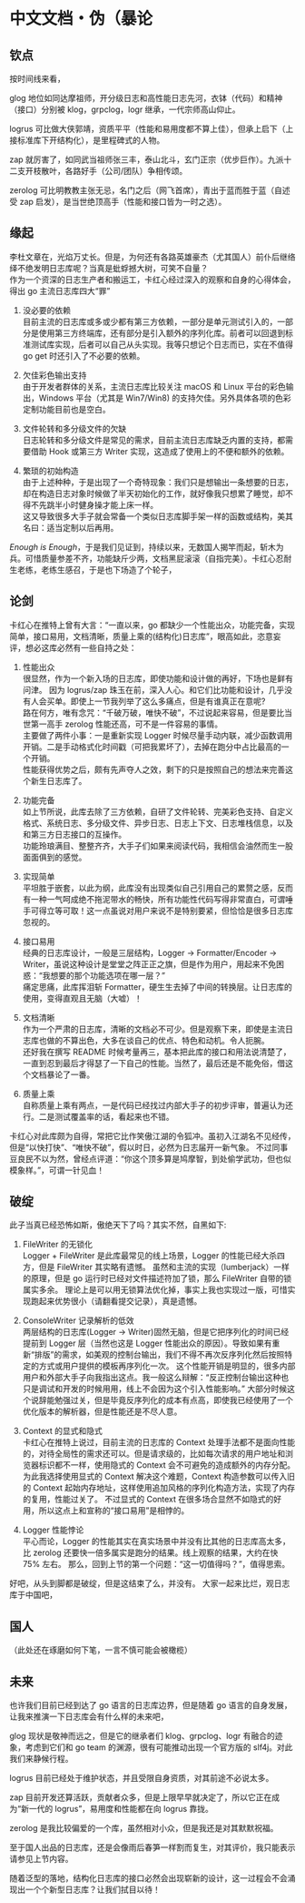 # 中文文档・伪（暴论

## 钦点

按时间线来看，

glog 地位如同达摩祖师，开分级日志和高性能日志先河，衣钵（代码）和精神（接口）分别被 klog，grpclog，logr 继承，一代宗师高山仰止。

logrus 可比做大侠郭靖，资质平平（性能和易用度都不算上佳），但承上启下（上接标准库下开结构化），是里程碑式的人物。

zap 就厉害了，如同武当祖师张三丰，泰山北斗，玄门正宗（优步巨作）。九派十二支开枝散叶，各路好手（公司/团队）争相传颂。

zerolog 可比明教教主张无忌，名门之后（网飞首席），青出于蓝而胜于蓝（自述受 zap 启发），是当世绝顶高手（性能和接口皆为一时之选）。

## 缘起

李杜文章在，光焰万丈长。但是，为何还有各路英雄豪杰（尤其国人）前仆后继络绎不绝发明日志库呢？当真是蚍蜉撼大树，可笑不自量？  
作为一个资深的日志生产者和搬运工，卡红心经过深入的观察和自身的心得体会，得出 go 主流日志库四大“罪”
  1. 没必要的依赖  
     目前主流的日志库或多或少都有第三方依赖，一部分是单元测试引入的，一部分是使用第三方终端库，还有部分是引入额外的序列化库。前者可以回退到标准测试库实现，后者可以自己从头实现。我等只想记个日志而已，实在不值得 go get 时还引入了不必要的依赖。
  
  1. 欠佳彩色输出支持  
     由于开发者群体的关系，主流日志库比较关注 macOS 和 Linux 平台的彩色输出，Windows 平台（尤其是 Win7/Win8) 的支持欠佳。另外具体各项的色彩定制功能目前也是空白。
  
  1. 文件轮转和多分级文件的欠缺  
     日志轮转和多分级文件是常见的需求，目前主流日志库缺乏内置的支持，都需要借助 Hook 或第三方 Writer 实现，这造成了使用上的不便和额外的依赖。
  
  1. 繁琐的初始构造  
     由于上述种种，于是出现了一个奇特现象：我们只是想输出一条想要的日志，却在构造日志对象时候做了半天初始化的工作，就好像我只想累了睡觉，却不得不先跳半小时健身操才能上床一样。  
     这又导致很多大手子就会常备一个类似日志库脚手架一样的函数或结构，美其名曰：适当定制以后再用。

*Enough is Enough*，于是我们见证到，持续以来，无数国人揭竿而起，斩木为兵。可惜质量参差不齐，功能缺斤少两，文档黑屁滚滚（自指完美）。卡红心忍耐生老练，老练生感召，于是也下场造了个轮子，

## 论剑

卡红心在推特上曾有大言：“一直以来，go 都缺少一个性能出众，功能完备，实现简单，接口易用，文档清晰，质量上乘的(结构化)日志库”，眼高如此，恣意妄评，想必这库必然有一些自持之处：
 
 1. 性能出众  
     很显然，作为一个新入场的日志库，即使功能和设计做的再好，下场也是鲜有问津。 因为 logrus/zap 珠玉在前，深入人心。和它们比功能和设计，几乎没有人会买单。即使上一节我列举了这么多痛点，但是有谁真正在意呢?  
     路在何方，唯有念咒：“千破万破，唯快不破”，不过说起来容易，但是要比当世第一高手 zerolog 性能还高，可不是一件容易的事情。  
     主要做了两件小事：一是重新实现 Logger 时候尽量手动内联，减少函数调用开销。二是手动格式化时间戳（可把我累坏了），去掉在跑分中占比最高的一个开销。  
     性能获得优势之后，颇有先声夺人之效，剩下的只是按照自己的想法来完善这个新生日志库了。
  
  1. 功能完备  
     如上节所说，此库去除了三方依赖，自研了文件轮转、完美彩色支持、自定义格式、系统日志、多分级文件、异步日志、日志上下文、日志堆栈信息，以及和第三方日志接口的互操作。  
     功能玲琅满目、整整齐齐，大手子们如果来阅读代码，我相信会油然而生一股面面俱到的感觉。
  
  1. 实现简单  
     平坦胜于嵌套，以此为纲，此库没有出现类似自己引用自己的累赘之感，反而有一种一气呵成绝不拖泥带水的畅快，所有功能性代码写得非常直白，可谓唾手可得立等可取！这一点虽说对用户来说不是特别要紧，但恰恰是很多日志库忽视的。  
  
  1. 接口易用  
     经典的日志库设计，一般是三层结构，Logger -> Formatter/Encoder -> Writer，虽说这种设计是堂堂之阵正正之旗，但是作为用户，用起来不免困惑：“我想要的那个功能选项在哪一层？”  
     痛定思痛，此库挥泪斩 Formatter，硬生生去掉了中间的转换层。让日志库的使用，变得直观且无脑（大嘘）！
  
  1. 文档清晰  
     作为一个严肃的日志库，清晰的文档必不可少。但是观察下来，即使是主流日志库也做的不算出色，大多在谈自己的优点、特色和动机。令人扼腕。  
     还好我在撰写 README 时候考量再三，基本把此库的接口和用法说清楚了，一直到忍到最后才得瑟了一下自己的性能。当然了，最后还是不能免俗，借这个文档暴论了一番。
  
  1. 质量上乘  
     自称质量上乘有两点，一是代码已经找过内部大手子的初步评审，普遍认为还行。二是测试覆盖率的话，看起来也不错。

卡红心对此库颇为自得，常把它比作笑傲江湖的令狐冲。虽初入江湖名不见经传，但是“以快打快”、“唯快不破”，假以时日，必然为日志届开一新气象。
不过同事豆良民不以为然，曾经点评道：“你这个顶多算是鸠摩智，到处偷学武功，但也似模象样。”，可谓一针见血！

## 破绽

此子当真已经恐怖如斯，傲绝天下了吗？其实不然，自黑如下:
  
  1. FileWriter 的无锁化  
     Logger + FileWriter 是此库最常见的线上场景，Logger 的性能已经大杀四方，但是 FileWriter 其实略有遗憾。
     虽然和主流的实现（lumberjack）一样的原理，但是 go 运行时已经对文件描述符加了锁，那么 FileWriter 自带的锁属实多余。
     理论上是可以用无锁算法优化掉，事实上我也实现过一版，可惜实现跑起来优势很小（请翻看提交记录），真是遗憾。
  
  1. ConsoleWriter 记录解析的低效  
     两层结构的日志库(Logger -> Writer)固然无脑，但是它把序列化的时间已经提前到 Logger 层（当然也这是 Logger 性能出众的原因）。导致如果有重新“排版”的需求，如美观的控制台输出，我们不得不再次反序列化然后按照特定的方式或用户提供的模板再序列化一次。
     这个性能开销是明显的，很多内部用户和外部大手子向我指出这点。我一般这么辩解：“反正控制台输出这种也只是调试和开发的时候用用，线上不会因为这个引入性能影响。”
     大部分时候这个说辞能勉强过关，但是毕竟反序列化的成本有点高，即使我已经使用了一个优化版本的解析器，但是性能还是不尽人意。
  
  1. Context 的显式和隐式  
     卡红心在推特上说过，目前主流的日志库的 Context 处理手法都不是面向性能的，对待全局性的需求还可以。但是请求级的，比如每次请求的用户地址和浏览器标识都不一样，使用隐式的 Context 会不可避免的造成额外的内存分配。
     为此我选择使用显式的 Context 解决这个难题，Context 构造参数可以传入旧的 Context 起始内存地址，这样使用追加风格的序列化构造方法，实现了内存的复用，性能过关了。
     不过显式的 Context 在很多场合显然不如隐式的好用，所以这点上和宣称的“接口易用”是相悖的。
  
  1. Logger 性能悖论  
     平心而论，Logger 的性能其实在真实场景中并没有比其他的日志库高太多，比 zerolog 还要快一倍多属实是跑分的结果。线上观察的结果，大约在快 75% 左右。
     那么，回到上节的第一个问题：“这一切值得吗？”，值得思索。

好吧，从头到脚都是破绽，但是这结束了么，并没有。 大家一起来比烂，观日志库于中国吧，

## 国人

（此处还在琢磨如何下笔，一言不慎可能会被橄榄）

## 未来

也许我们目前已经到达了 go 语言的日志库边界，但是随着 go 语言的自身发展，让我来推演一下日志库会有什么样的未来吧，

glog 现状是敬神而远之，但是它的继承者们 klog、grpclog、logr 有融合的迹象，考虑到它们和 go team 的渊源，很有可能推动出现一个官方版的 slf4j。对此我们来静候行程。

logrus 目前已经处于维护状态，并且受限自身资质，对其前途不必说太多。

zap 目前开发还算活跃，贡献者众多，但是上限早早就决定了，所以它正在成为“新一代的 logrus”，易用度和性能都在向 logrus 靠拢。

zerolog 是我比较偏爱的一个库，虽然相对小众，但是我还是对其默默祝福。

至于国人出品的日志库，还是会像雨后春笋一样割而复生，对其评价，我只能表示请参见上节内容。

随着泛型的落地，结构化日志库的接口必然会出现崭新的设计，这一过程会不会涌现出一个个新型日志库？让我们拭目以待！

